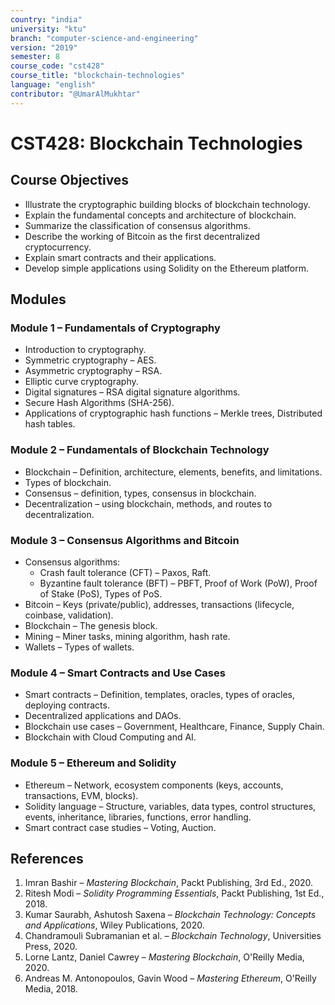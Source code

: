 ```yaml
---
country: "india"
university: "ktu"
branch: "computer-science-and-engineering"
version: "2019"
semester: 8
course_code: "cst428"
course_title: "blockchain-technologies"
language: "english"
contributor: "@UmarAlMukhtar"
---
```


# CST428: Blockchain Technologies  

## Course Objectives  
* Illustrate the cryptographic building blocks of blockchain technology.  
* Explain the fundamental concepts and architecture of blockchain.  
* Summarize the classification of consensus algorithms.  
* Describe the working of Bitcoin as the first decentralized cryptocurrency.  
* Explain smart contracts and their applications.  
* Develop simple applications using Solidity on the Ethereum platform.  

## Modules  

### Module 1 – Fundamentals of Cryptography  
* Introduction to cryptography.  
* Symmetric cryptography – AES.  
* Asymmetric cryptography – RSA.  
* Elliptic curve cryptography.  
* Digital signatures – RSA digital signature algorithms.  
* Secure Hash Algorithms (SHA-256).  
* Applications of cryptographic hash functions – Merkle trees, Distributed hash tables.  

### Module 2 – Fundamentals of Blockchain Technology  
* Blockchain – Definition, architecture, elements, benefits, and limitations.  
* Types of blockchain.  
* Consensus – definition, types, consensus in blockchain.  
* Decentralization – using blockchain, methods, and routes to decentralization.  

### Module 3 – Consensus Algorithms and Bitcoin  
* Consensus algorithms:  
  * Crash fault tolerance (CFT) – Paxos, Raft.  
  * Byzantine fault tolerance (BFT) – PBFT, Proof of Work (PoW), Proof of Stake (PoS), Types of PoS.  
* Bitcoin – Keys (private/public), addresses, transactions (lifecycle, coinbase, validation).  
* Blockchain – The genesis block.  
* Mining – Miner tasks, mining algorithm, hash rate.  
* Wallets – Types of wallets.  

### Module 4 – Smart Contracts and Use Cases  
* Smart contracts – Definition, templates, oracles, types of oracles, deploying contracts.  
* Decentralized applications and DAOs.  
* Blockchain use cases – Government, Healthcare, Finance, Supply Chain.  
* Blockchain with Cloud Computing and AI.  

### Module 5 – Ethereum and Solidity  
* Ethereum – Network, ecosystem components (keys, accounts, transactions, EVM, blocks).  
* Solidity language – Structure, variables, data types, control structures, events, inheritance, libraries, functions, error handling.  
* Smart contract case studies – Voting, Auction.  

## References  
1. Imran Bashir – *Mastering Blockchain*, Packt Publishing, 3rd Ed., 2020.  
2. Ritesh Modi – *Solidity Programming Essentials*, Packt Publishing, 1st Ed., 2018.  
3. Kumar Saurabh, Ashutosh Saxena – *Blockchain Technology: Concepts and Applications*, Wiley Publications, 2020.  
4. Chandramouli Subramanian et al. – *Blockchain Technology*, Universities Press, 2020.  
5. Lorne Lantz, Daniel Cawrey – *Mastering Blockchain*, O'Reilly Media, 2020.  
6. Andreas M. Antonopoulos, Gavin Wood – *Mastering Ethereum*, O'Reilly Media, 2018.  
